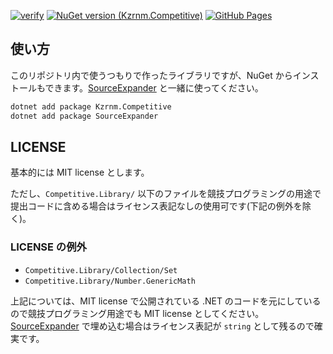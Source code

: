 [![verify](https://github.com/kzrnm/Kzrnm.Competitive/workflows/verify/badge.svg)](https://github.com/kzrnm/Kzrnm.Competitive/actions)
[![NuGet version (Kzrnm.Competitive)](https://img.shields.io/nuget/v/Kzrnm.Competitive.svg?style=flat-square)](https://www.nuget.org/packages/Kzrnm.Competitive/)
[![GitHub Pages](https://img.shields.io/static/v1?label=GitHub+Pages&message=Kzrnm.Competitife+&color=brightgreen&logo=github)](https://kzrnm.github.io/Kzrnm.Competitive/)

## 使い方

このリポジトリ内で使うつもりで作ったライブラリですが、NuGet からインストールもできます。[SourceExpander](https://github.com/kzrnm/SourceExpander) と一緒に使ってください。

```sh
dotnet add package Kzrnm.Competitive
dotnet add package SourceExpander
```

## LICENSE

基本的には MIT license とします。

ただし、`Competitive.Library/` 以下のファイルを競技プログラミングの用途で提出コードに含める場合はライセンス表記なしの使用可です(下記の例外を除く)。

### LICENSE の例外

- `Competitive.Library/Collection/Set`
- `Competitive.Library/Number.GenericMath`

上記については、MIT license で公開されている .NET のコードを元にしているので競技プログラミング用途でも MIT license としてください。
[SourceExpander](https://github.com/kzrnm/SourceExpander) で埋め込む場合はライセンス表記が `string` として残るので確実です。